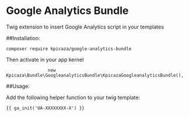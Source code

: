 Google Analytics Bundle
=======================

Twig extension to insert Google Analytics script in your templates

##Installation:

    composer require kpicaza/google-analytics-bundle

Then activate in your app kernel

                    new Kpicaza\Bundle\GoogleanalyticsBundle\KpicazaGoogleanalyticsBundle(),

##Usage:

Add the following helper function to your twig template:

    {{ ga_init('UA-XXXXXXXX-X') }}

